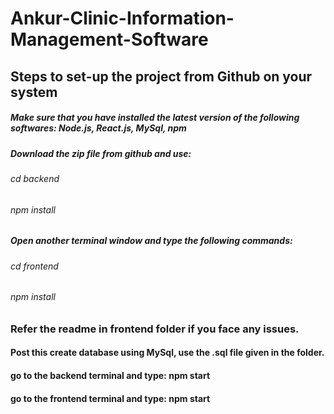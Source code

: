 # Ankur-Clinic-Information-Management-Software
## Steps to set-up the project from Github on your system
##### Make sure that you have installed the latest version of the following softwares: Node.js, React.js, MySql, npm
##### Download the zip file from github and use: 
###### cd backend
###### npm install

##### Open another terminal window and type the following commands:
###### cd frontend
###### npm install

### Refer the readme in frontend folder if you face any issues.
#### Post this create database using MySql, use the .sql file given in the folder.
#### go to the backend terminal and type: npm start
#### go to the frontend terminal and type: npm start
